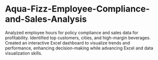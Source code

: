 # Aqua-Fizz-Employee-Compliance-and-Sales-Analysis
Analyzed employee hours for policy compliance and sales data for profitability. Identified top customers, cities, and high-margin beverages. Created an interactive Excel dashboard to visualize trends and performance, enhancing decision-making while advancing Excel and data visualization skills.
